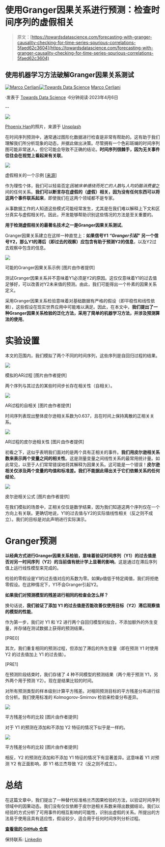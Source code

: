 # 使用Granger因果关系进行预测：检查时间序列的虚假相关

> 原文：[https://towardsdatascience.com/forecasting-with-granger-causality-checking-for-time-series-spurious-correlations-5faed62c3604](https://towardsdatascience.com/forecasting-with-granger-causality-checking-for-time-series-spurious-correlations-5faed62c3604)

## 使用机器学习方法破解Granger因果关系测试

[](https://medium.com/@cerlymarco?source=post_page-----5faed62c3604--------------------------------)[![Marco Cerliani](../Images/48a07a024349bac3c8e397bf5a0372e2.png)](https://medium.com/@cerlymarco?source=post_page-----5faed62c3604--------------------------------)[](https://towardsdatascience.com/?source=post_page-----5faed62c3604--------------------------------)[![Towards Data Science](../Images/a6ff2676ffcc0c7aad8aaf1d79379785.png)](https://towardsdatascience.com/?source=post_page-----5faed62c3604--------------------------------) [Marco Cerliani](https://medium.com/@cerlymarco?source=post_page-----5faed62c3604--------------------------------)

·发表于 [Towards Data Science](https://towardsdatascience.com/?source=post_page-----5faed62c3604--------------------------------) ·6分钟阅读·2023年4月6日

--

![](../Images/3f95ed31b2eca041090475ffc0f39690.png)

[Phoenix Han](https://unsplash.com/@phienix_han?utm_source=medium&utm_medium=referral)的照片，来源于 [Unsplash](https://unsplash.com/?utm_source=medium&utm_medium=referral)

在时间序列预测中，通常通过图形化数据进行检查是非常有帮助的。这有助于我们理解我们所分析现象的动态，并据此做出决策。尽管拥有一个色彩斑斓的时间序列图可能非常迷人，但它可能会导致不正确的结论。**时间序列很棘手，因为无关事件往往会在视觉上看起来有关联**。

![](../Images/652e6447ad9b57be8d737a543dbc5bea.png)

虚假相关的一个示例 [[来源](https://www.tylervigen.com/spurious-correlations)]

作为理性个体，我们可以轻易否定*因被床单缠绕而死亡的人数*与*人均奶酪消费量*之间的任何关系。**我们可以断言存在虚假的（虚假）相关，因为没有任何东西可以将这两个事件联系起来**，即使我们在这两个领域都不是专家。

从事数据工作的人知道这些模式可能经常发生，尤其是在我们难以解释上下文和区分真实与虚假相关时。因此，开发能够帮助识别这些情况的方法是至关重要的。

**用于检测虚假相关的最著名技术之一是Granger因果关系测试**。

Granger因果关系建立在这样一种直觉上：**如果信号Y1 *“Granger引起”* 另一个信号Y2，那么Y1的滞后（即过去的观察）应包含有助于预测Y2的信息**，以及Y2过去观察中包含的信息。

![](../Images/560eb319a896dde01c41a64dda40bde8.png)

可能的Granger因果关系示例 [图片由作者提供]

测试Granger因果关系并不意味着Y1必须是Y2的原因。这仅仅意味着Y1的过去值足够好，可以改善对Y2未来值的预测。由此，我们可能得出一个朴素的因果关系定义。

采用Granger因果关系检验意味着对基础数据有严格的假设（即平稳性和线性依赖），这些假设在现实世界应用中可能难以满足。因此，在本文中，**我们提出了一种Granger因果关系检验的泛化方法，采用了简单的机器学习方法，并涉及预测算法的使用**。

# 实验设置

本文的范围内，我们模拟了两个不同的时间序列，这些序列是自回归过程的结果。

![](../Images/77ea807f7ae2e96a3f7998f8f41d4778.png)

模拟的AR过程 [图片由作者提供]

两个序列与其过去的某些时间步长存在相关性（自相关）。

![](../Images/beaaa033f94c78e4d9166ad3841f9b10.png)

AR过程的自相关 [图片由作者提供]

时间序列表现出整体皮尔逊相关系数为0.637，且在时间上保持离散的正相关关系。

![](../Images/bbf78162b5c08d14111efe380c2205ac.png)

AR过程的皮尔逊相关性 [图片由作者提供]

初看之下，这似乎表明我们面对的是两个具有正相关的事件。**我们用皮尔逊相关系数来表示两个变量之间的相关性**。这是测量变量之间线性关系的最常用统计量。如此常见，以至于人们常常错误地将其解释为因果关系。这可能是一个错误！**皮尔逊相关仅涉及两个变量的均值和标准差。我们不能据此得出关于它们依赖关系的任何结论**。

![](../Images/6dc62539d75c392fdc1f3ad2540e2805.png)

皮尔逊相关公式 [图片由作者提供]

在我们模拟的场景中，正相关仅仅是数学结果，因为我们知道这两个序列仅在一个方向上有关联。更确切地说，Y1的过去值与Y2的实际值线性相关（反之则不成立）。我们的目标是对此声明进行实际演示。

# Granger预测

**以经典方式进行Granger因果关系检验，意味着验证时间序列（Y1）的过去值是否对另一时间序列（Y2）的当前值有统计学上显著的影响**。这是通过在滞后序列值上运行线性模型来完成的。

检验的零假设是Y1的过去值对应的系数为零。如果p值低于特定阈值，我们将拒绝零假设。在这种情况下，Y1不会Granger引起Y2。

**如果我们对预测模型的残差进行相同的检查会怎么样？**

换句话说，**我们验证了添加 Y1 的过去值是否能改善仅使用目标（Y2）滞后观察值的模型的性能**。

作为第一步，我们对 Y1 和 Y2 进行两个自回归模型的拟合，不添加额外的外生变量，并存储在测试数据上获得的预测结果。

[PRE0]

其次，我们重复相同的预测过程，但添加了滞后的外生变量（即在预测 Y1 时使用 Y2 的过去值加上 Y1 的过去值）。

[PRE1]

在预测阶段结束时，我们存储了 4 种不同模型的预测结果（两个用于预测 Y1，另外两个用于预测 Y2）。现在是结果比较的时间。

对所有预测类型的样本级别计算平方残差。对相同预测目标的平方残差分布进行综合分析。我们使用标准的 Kolmogorov-Smirnov 检验来检查分布差异。

![](../Images/f62ad9705398a80d060cfa58aa3db2cf.png)

平方残差分布的比较 [图片由作者提供]

对于 Y1 的预测在添加和不添加 Y2 特征的情况下似乎是一样的。

![](../Images/0e8532b6feaa4120c19fca9b17b9aa69.png)

平方残差分布的比较 [图片由作者提供]

相反，Y2 的预测在添加和不添加 Y1 特征的情况下有显著差异。这意味着 Y1 对预测 Y2 有正面影响，即 Y1 格兰杰导致 Y2（反之则不成立）。

# 总结

在这篇文章中，我们提出了一种替代标准格兰杰因果检验的方法，以验证时间序列领域中的因果动态。我们没有仅仅依赖于皮尔逊相关系数来得出数据结论。我们以经验的方式分析了可用事件的相互影响的可能性，识别出虚假的关系。所提出的方法易于使用且具有适应性，假设较少，适合用于任何时间序列分析过程。

[**查看我的 GitHub 仓库**](https://github.com/cerlymarco/MEDIUM_NoteBook)

保持联系: [Linkedin](https://www.linkedin.com/in/marco-cerliani-b0bba714b/)
